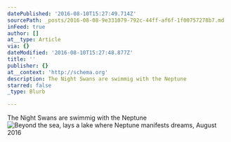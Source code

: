 ```yaml
---
datePublished: '2016-08-10T15:27:49.714Z'
sourcePath: _posts/2016-08-08-9e331079-792c-44ff-af6f-1f00757278b7.md
inFeed: true
author: []
at__type: Article
via: {}
dateModified: '2016-08-10T15:27:48.877Z'
title: ''
publisher: {}
at__context: 'http://schema.org'
description: The Night Swans are swimmig with the Neptune
starred: false
_type: Blurb

---
```

The Night Swans are swimmig with the Neptune
![Beyond the sea, lays a lake where Neptune manifests dreams, August 2016](https://s3-us-west-2.amazonaws.com/the-grid-img/p/a6bb658c33a293f1694b04398231d34cfae904ff.jpg)
